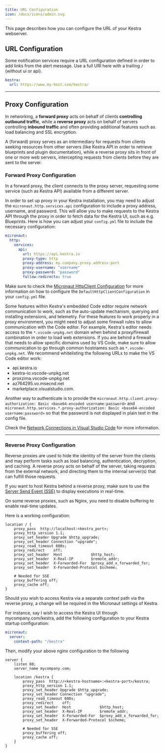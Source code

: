 ```yaml
---
title: URL Configuration
icon: /docs/icons/admin.svg
---
```


This page describes how you can configure the URL of your Kestra webserver.

## URL Configuration
Some notification services require a URL configuration defined in order to add links from the alert message. Use a full URI here with a trailing `/` (without ui or api).

```yaml
kestra:
  url: https://www.my-host.com/kestra/
```

---

## Proxy Configuration

In networking, a **forward proxy** acts on behalf of clients **controlling outbound traffic**, while a **reverse proxy** acts on behalf of servers controlling **inbound traffic** and often providing additional features such as load balancing and SSL encryption.

A (forward) proxy serves as an intermediary for requests from clients seeking resources from other servers (like Kestra API in order to retrieve blueprints and plugin documentation), while a reverse proxy sits in front of one or more web servers, intercepting requests from clients before they are sent to the server.

### Forward Proxy Configuration

In a forward proxy, the client connects to the proxy server, requesting some service (such as Kestra API) available from a different server.

In order to set up proxy in your Kestra installation, you may need to adjust the `micronaut.http.services.api` configuration to include a proxy address, username, and password. This will allow you to make requests to the Kestra API through the proxy in order to fetch data for the Kestra UI, such as e.g. Blueprints. Here is how you can adjust your `config.yml` file to include the necessary configuration:

```yaml
micronaut:
  http:
    services:
      api:
        url: https://api.kestra.io
        proxy-type: http
        proxy-address: my.company.proxy.address:port
        proxy-username: "username"
        proxy-password: "password"
        follow-redirects: true
```

Make sure to check the [Micronaut HttpClient Configuration](https://docs.micronaut.io/latest/guide/configurationreference.html#io.micronaut.http.client.DefaultHttpClientConfiguration) for more information on how to configure the `DefaultHttpClientConfiguration` in your `config.yml` file.


Some features within Kestra's embedded Code editor require network communication to work, such as the auto-update mechanism, querying and installing extensions, and telemetry. For these features to work properly in a proxy environment, you might need to adjust some firewall rules to allow communication with the Code editor. For example, Kestra's editor needs access to the `*.vscode-unpkg.net` domain when behind a proxy/firewall combination in order to load web extensions. If you are behind a firewall that needs to allow specific domains used by VS Code, make sure to allow communication to go through common hostnames such as `*.vscode-unpkg.net`. We recommend whitelisting the following URLs to make the VS Code editor work:
- api.kestra.io
- kestra-io.vscode-unpkg.net
- proxzima.vscode-unpkg.net
- az764295.vo.msecnd.net
- marketplace.visualstudio.com.

Another way to authenticate is to provide the `micronaut.http.client.proxy-authorization: Basic <base64-encoded username:password>` and
`micronaut.http.services.*.proxy-authorization: Basic <base64-encoded username:password>` so that the password is not displayed in plain text in the config file.

Check the [Network Connections in Visual Studio Code](https://code.visualstudio.com/docs/setup/network) for more information.

---

### Reverse Proxy Configuration

Reverse proxies are used to hide the identity of the server from the clients and may perform tasks such as load balancing, authentication, decryption, and caching. A reverse proxy acts on behalf of the server, taking requests from the external network, and directing them to the internal server(s) that can fulfill those requests.

If you want to host Kestra behind a reverse proxy, make sure to use the [Server Send Event (SSE)](https://developer.mozilla.org/en-US/docs/Web/API/Server-sent_events/Using_server-sent_events) to display executions in real-time.

On some reverse proxies, such as Nginx, you need to disable buffering to enable real-time updates.

Here is a working configuration:

```nginx
location / {
    proxy_pass  http://localhost:<kestra_port>;
    proxy_http_version 1.1;
    proxy_set_header Upgrade $http_upgrade;
    proxy_set_header Connection "upgrade";
    proxy_read_timeout 600s;
    proxy_redirect    off;
    proxy_set_header  Host             $http_host;
    proxy_set_header  X-Real-IP        $remote_addr;
    proxy_set_header  X-Forwarded-For  $proxy_add_x_forwarded_for;
    proxy_set_header  X-Forwarded-Protocol $scheme;

    # Needed for SSE
    proxy_buffering off;
    proxy_cache off;
}
```

Should you wish to access Kestra via a separate context path via the reverse proxy, a change will be required in the Micronaut settings of Kestra.

For instance, say I wish to access the Kestra UI through mycompany.com/kestra, add the following configuration to your Kestra startup configuration:

```yaml
micronaut:
  server:
    context-path: "/kestra"
```

Then, modify your above nginx configuration to the following

```nginx
server {
    listen 80;
    server_name mycompany.com;

    location /kestra {
        proxy_pass  http://<kestra-hostname>:<kestra-port>/kestra;
        proxy_http_version 1.1;
        proxy_set_header Upgrade $http_upgrade;
        proxy_set_header Connection "upgrade";
        proxy_read_timeout 600s;
        proxy_redirect    off;
        proxy_set_header  Host             $http_host;
        proxy_set_header  X-Real-IP        $remote_addr;
        proxy_set_header  X-Forwarded-For  $proxy_add_x_forwarded_for;
        proxy_set_header  X-Forwarded-Protocol $scheme;

        # Needed for SSE
        proxy_buffering off;
        proxy_cache off;
    }
}
```